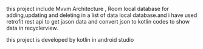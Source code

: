 this project include Mvvm Architecture , Room local database for adding,updating and deleting in a list of data  local database.and i have used 
retrofit rest api to get jason data and convert json to kotlin codes to show data in recyclerview.

this  project is developed by kotlin in android studio

